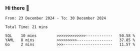 ### Hi there 👋

<!--
**zhumeme/zhumeme** is a ✨ _special_ ✨ repository because its `README.md` (this file) appears on your GitHub profile.

Here are some ideas to get you started:

- 🔭 I’m currently working on ...
- 🌱 I’m currently learning ...
- 👯 I’m looking to collaborate on ...
- 🤔 I’m looking for help with ...
- 💬 Ask me about ...
- 📫 How to reach me: ...
- 😄 Pronouns: ...
- ⚡ Fun fact: ...
-->

<!--START_SECTION:waka-->

```all_time
From: 23 December 2024 - To: 30 December 2024

Total Time: 21 mins

SQL    10 mins         >>>>>>>>>>>>>------------   50.58 %
YAML   8 mins          >>>>>>>>>----------------   37.85 %
Go     2 mins          >>>----------------------   11.57 %
```

<!--END_SECTION:waka-->
